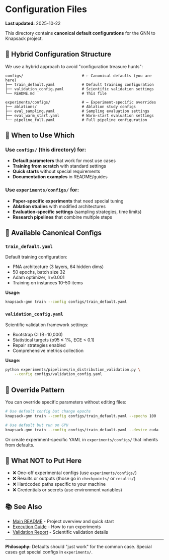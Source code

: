 # Configuration Files

**Last updated:** 2025-10-22

This directory contains **canonical default configurations** for the GNN to Knapsack project.

## 📁 Hybrid Configuration Structure

We use a hybrid approach to avoid "configuration treasure hunts":

```
configs/                          # ← Canonical defaults (you are here)
├── train_default.yaml            # Default training configuration
├── validation_config.yaml        # Scientific validation settings
└── README.md                     # This file

experiments/configs/              # ← Experiment-specific overrides
├── ablations/                    # Ablation study configs
├── eval_sampling.yaml            # Sampling evaluation settings
├── eval_warm_start.yaml          # Warm-start evaluation settings
└── pipeline_full.yaml            # Full pipeline configuration
```

## 🎯 When to Use Which

### Use `configs/` (this directory) for:
- **Default parameters** that work for most use cases
- **Training from scratch** with standard settings
- **Quick starts** without special requirements
- **Documentation examples** in README/guides

### Use `experiments/configs/` for:
- **Paper-specific experiments** that need special tuning
- **Ablation studies** with modified architectures
- **Evaluation-specific settings** (sampling strategies, time limits)
- **Research pipelines** that combine multiple steps

## 📝 Available Canonical Configs

### `train_default.yaml`
Default training configuration:
- PNA architecture (3 layers, 64 hidden dims)
- 50 epochs, batch size 32
- Adam optimizer, lr=0.001
- Training on instances 10-50 items

**Usage:**
```bash
knapsack-gnn train --config configs/train_default.yaml
```

### `validation_config.yaml`
Scientific validation framework settings:
- Bootstrap CI (B=10,000)
- Statistical targets (p95 ≤ 1%, ECE < 0.1)
- Repair strategies enabled
- Comprehensive metrics collection

**Usage:**
```bash
python experiments/pipelines/in_distribution_validation.py \
    --config configs/validation_config.yaml
```

## 🔄 Override Pattern

You can override specific parameters without editing files:

```bash
# Use default config but change epochs
knapsack-gnn train --config configs/train_default.yaml --epochs 100

# Use default but run on GPU
knapsack-gnn train --config configs/train_default.yaml --device cuda
```

Or create experiment-specific YAML in `experiments/configs/` that inherits from defaults.

## 🚫 What NOT to Put Here

- ❌ One-off experimental configs (use `experiments/configs/`)
- ❌ Results or outputs (those go in `checkpoints/` or `results/`)
- ❌ Hardcoded paths specific to your machine
- ❌ Credentials or secrets (use environment variables)

## 📚 See Also

- [Main README](../README.md) - Project overview and quick start
- [Execution Guide](../docs/guides/execution_guide.md) - How to run experiments
- [Validation Report](../docs/reports/validation_report_2025-10-20.md) - Scientific validation details

---

**Philosophy:** Defaults should "just work" for the common case. Special cases get special configs in `experiments/`.
